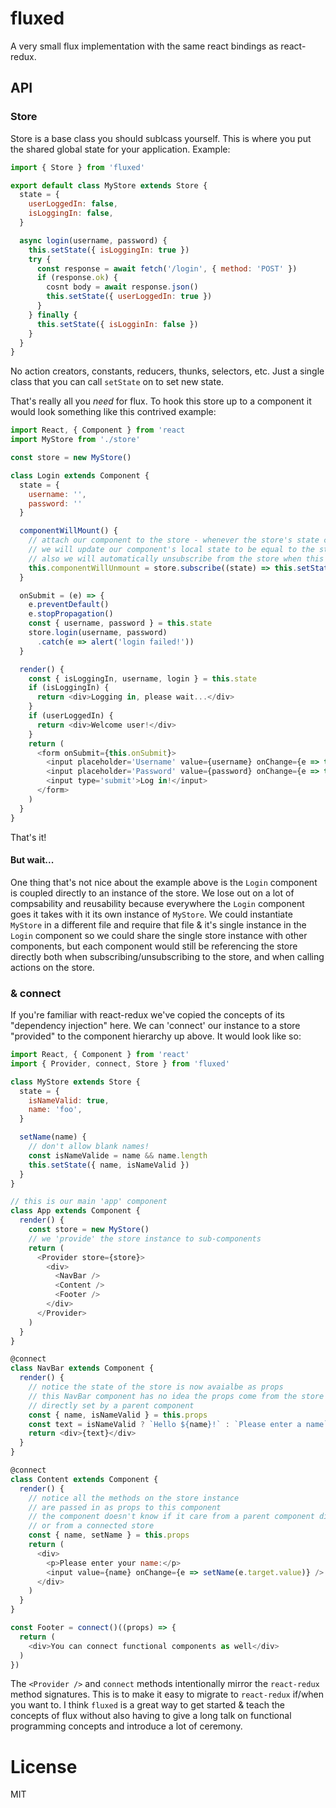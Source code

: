# fluxed

A very small flux implementation with the same react bindings as react-redux.

## API

### Store

Store is a base class you should sublcass yourself.  This is where you put the shared global state for your application.  Example:

```js
import { Store } from 'fluxed'

export default class MyStore extends Store {
  state = { 
    userLoggedIn: false,
    isLoggingIn: false,
  }

  async login(username, password) {
    this.setState({ isLoggingIn: true })
    try {
      const response = await fetch('/login', { method: 'POST' })
      if (response.ok) {
        cosnt body = await response.json()
        this.setState({ userLoggedIn: true })
      }
    } finally {
      this.setState({ isLogginIn: false })
    }
  }
}
```

No action creators, constants, reducers, thunks, selectors, etc. Just a single class that you can call `setState` on to set new state.  

That's really all you _need_ for flux. To hook this store up to a component it would look something like this contrived example:

```js
import React, { Component } from 'react
import MyStore from './store'

const store = new MyStore()

class Login extends Component {
  state = {
    username: '',
    password: ''
  }

  componentWillMount() {
    // attach our component to the store - whenever the store's state changes
    // we will update our component's local state to be equal to the store's state
    // also we will automatically unsubscribe from the store when this component unmounts
    this.componentWillUnmount = store.subscribe((state) => this.setState(state))
  }

  onSubmit = (e) => {
    e.preventDefault()
    e.stopPropagation()
    const { username, password } = this.state
    store.login(username, password)
      .catch(e => alert('login failed!'))
  }

  render() {
    const { isLoggingIn, username, login } = this.state
    if (isLoggingIn) {
      return <div>Logging in, please wait...</div>
    }
    if (userLoggedIn) {
      return <div>Welcome user!</div>
    }
    return (
      <form onSubmit={this.onSubmit}>
        <input placeholder='Username' value={username} onChange={e => this.setState({ username: e.target.value })} />
        <input placeholder='Password' value={password} onChange={e => this.setState({ password: e.target.value })} />
        <input type='submit'>Log in!</input>
      </form>
    )
  }
}
```

That's it!

#### But wait...

One thing that's not nice about the example above is the `Login` component is coupled directly to an instance of the store. We lose out on a lot of compsability and reusability because everywhere the `Login` component goes it takes with it its own instance of `MyStore`.  We could instantiate `MyStore` in a different file and require that file & it's single instance in the `Login` component so we could share the single store instance with other components, but each component would still be referencing the store directly both when subscribing/unsubscribing to the store, and when calling actions on the store.

### <Provider /> & connect

If you're familiar with react-redux we've copied the concepts of its "dependency injection" here.  We can 'connect' our instance to a store "provided" to the component hierarchy up above.  It would look like so:

```js
import React, { Component } from 'react'
import { Provider, connect, Store } from 'fluxed'

class MyStore extends Store {
  state = { 
    isNameValid: true,
    name: 'foo',
  }

  setName(name) {
    // don't allow blank names!
    const isNameValide = name && name.length
    this.setState({ name, isNameValid })
  }
}

// this is our main 'app' component
class App extends Component {
  render() {
    const store = new MyStore()
    // we 'provide' the store instance to sub-components
    return (
      <Provider store={store}>
        <div>
          <NavBar />
          <Content />
          <Footer />
        </div>
      </Provider>
    )
  }
}

@connect
class NavBar extends Component {
  render() {
    // notice the state of the store is now avaialbe as props
    // this NavBar component has no idea the props come from the store and not
    // directly set by a parent component
    const { name, isNameValid } = this.props
    const text = isNameValid ? `Hello ${name}!` : `Please enter a name`
    return <div>{text}</div>
  }
}

@connect
class Content extends Component {
  render() {
    // notice all the methods on the store instance
    // are passed in as props to this component
    // the component doesn't know if it care from a parent component directly
    // or from a connected store
    const { name, setName } = this.props
    return (
      <div>
        <p>Please enter your name:</p>
        <input value={name} onChange={e => setName(e.target.value)} />
      </div>
    )
  }
}

const Footer = connect()((props) => {
  return (
    <div>You can connect functional components as well</div>
  )
})

```

The `<Provider />` and `connect` methods intentionally mirror the `react-redux` method signatures.  This is to make it easy to migrate to `react-redux` if/when you want to.  I think `fluxed` is a great way to get started & teach the concepts of flux without also having to give a long talk on functional programming concepts and introduce a lot of ceremony.


# License

MIT